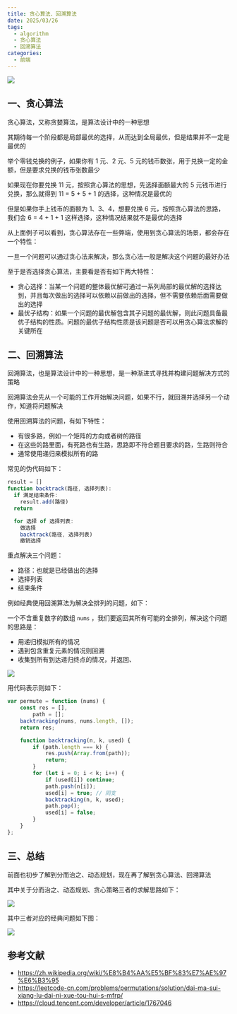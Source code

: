 ```yaml
---
title: 贪心算法、回溯算法
date: 2025/03/26
tags:
  - algorithm
  - 贪心算法
  - 回溯算法
categories:
  - 前端
---
```


![](https://static.vue-js.com/1d49eae0-2e8e-11ec-a752-75723a64e8f5.png)

## 一、贪心算法

贪心算法，又称贪婪算法，是算法设计中的一种思想

其期待每一个阶段都是局部最优的选择，从而达到全局最优，但是结果并不一定是最优的

举个零钱兑换的例子，如果你有 1 元、2 元、5 元的钱币数张，用于兑换一定的金额，但是要求兑换的钱币张数最少

如果现在你要兑换 11 元，按照贪心算法的思想，先选择面额最大的 5 元钱币进行兑换，那么就得到 11 = 5 + 5 + 1 的选择，这种情况是最优的

但是如果你手上钱币的面额为 1、3、4，想要兑换 6 元，按照贪心算法的思路，我们会 6 = 4 + 1 + 1 这样选择，这种情况结果就不是最优的选择

从上面例子可以看到，贪心算法存在一些弊端，使用到贪心算法的场景，都会存在一个特性：

一旦一个问题可以通过贪心法来解决，那么贪心法一般是解决这个问题的最好办法

至于是否选择贪心算法，主要看是否有如下两大特性：

- 贪心选择：当某一个问题的整体最优解可通过一系列局部的最优解的选择达到，并且每次做出的选择可以依赖以前做出的选择，但不需要依赖后面需要做出的选择
- 最优子结构：如果一个问题的最优解包含其子问题的最优解，则此问题具备最优子结构的性质。问题的最优子结构性质是该问题是否可以用贪心算法求解的关键所在

## 二、回溯算法

回溯算法，也是算法设计中的一种思想，是一种渐进式寻找并构建问题解决方式的策略

回溯算法会先从一个可能的工作开始解决问题，如果不行，就回溯并选择另一个动作，知道将问题解决

使用回溯算法的问题，有如下特性：

- 有很多路，例如一个矩阵的方向或者树的路径
- 在这些的路里面，有死路也有生路，思路即不符合题目要求的路，生路则符合
- 通常使用递归来模拟所有的路

常见的伪代码如下：

```js
result = []
function backtrack(路径, 选择列表):
  if 满足结束条件:
    result.add(路径)
  return

  for 选择 of 选择列表:
    做选择
    backtrack(路径, 选择列表)
    撤销选择
```

重点解决三个问题：

- 路径：也就是已经做出的选择
- 选择列表
- 结束条件

例如经典使用回溯算法为解决全排列的问题，如下：

一个不含重复数字的数组 `nums` ，我们要返回其所有可能的全排列，解决这个问题的思路是：

- 用递归模拟所有的情况
- 遇到包含重复元素的情况则回溯
- 收集到所有到达递归终点的情况，并返回、

![](https://static.vue-js.com/2a030f00-2e8e-11ec-8e64-91fdec0f05a1.png)

用代码表示则如下：

```js
var permute = function (nums) {
	const res = [],
		path = [];
	backtracking(nums, nums.length, []);
	return res;

	function backtracking(n, k, used) {
		if (path.length === k) {
			res.push(Array.from(path));
			return;
		}
		for (let i = 0; i < k; i++) {
			if (used[i]) continue;
			path.push(n[i]);
			used[i] = true; // 同支
			backtracking(n, k, used);
			path.pop();
			used[i] = false;
		}
	}
};
```

## 三、总结

前面也初步了解到分而治之、动态规划，现在再了解到贪心算法、回溯算法

其中关于分而治之、动态规划、贪心策略三者的求解思路如下：

![](https://static.vue-js.com/504b5230-2e8e-11ec-8e64-91fdec0f05a1.png)

其中三者对应的经典问题如下图：

![](https://static.vue-js.com/62cdc910-2e8e-11ec-8e64-91fdec0f05a1.png)

## 参考文献

- https://zh.wikipedia.org/wiki/%E8%B4%AA%E5%BF%83%E7%AE%97%E6%B3%95
- https://leetcode-cn.com/problems/permutations/solution/dai-ma-sui-xiang-lu-dai-ni-xue-tou-hui-s-mfrp/
- https://cloud.tencent.com/developer/article/1767046
